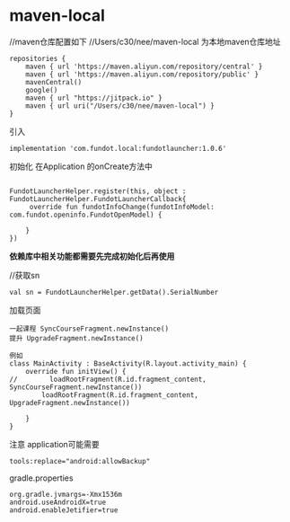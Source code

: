 # maven-local

//maven仓库配置如下
//Users/c30/nee/maven-local 为本地maven仓库地址
```
repositories {
    maven { url 'https://maven.aliyun.com/repository/central' }
    maven { url 'https://maven.aliyun.com/repository/public' }
    mavenCentral()
    google()
    maven { url "https://jitpack.io" }
    maven { url uri("/Users/c30/nee/maven-local") }
}
```


引入   
```
implementation 'com.fundot.local:fundotlauncher:1.0.6'
```


初始化 在Application 的onCreate方法中

```

FundotLauncherHelper.register(this, object : FundotLauncherHelper.FundotLauncherCallback{
     override fun fundotInfoChange(fundotInfoModel: com.fundot.openinfo.FundotOpenModel) {

    }
})

```
**********依赖库中相关功能都需要先完成初始化后再使用**********

//获取sn
```
val sn = FundotLauncherHelper.getData().SerialNumber
```

加载页面
```
一起课程 SyncCourseFragment.newInstance()
提升 UpgradeFragment.newInstance()

例如
class MainActivity : BaseActivity(R.layout.activity_main) {
    override fun initView() {
//        loadRootFragment(R.id.fragment_content, SyncCourseFragment.newInstance())
        loadRootFragment(R.id.fragment_content, UpgradeFragment.newInstance())

    }
}
```

注意 application可能需要
```
tools:replace="android:allowBackup"
```


gradle.properties

```
org.gradle.jvmargs=-Xmx1536m
android.useAndroidX=true
android.enableJetifier=true
```
